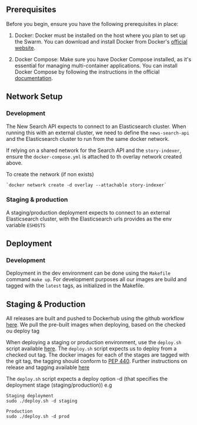## Prerequisites

Before you begin, ensure you have the following prerequisites in place:

1. Docker: Docker must be installed on the host where you plan to set up the Swarm. You can download and install Docker from Docker's [official website](https://docs.docker.com/engine/install/ubuntu/#install-from-a-package).

2. Docker Compose: Make sure you have Docker Compose installed, as it's essential for managing multi-container applications. You can install Docker Compose by following the instructions in the official [documentation](https://docs.docker.com/compose/install/).

## Network Setup

### Development
The New Search API expects to connect to an Elasticsearch cluster. When running this with an external cluster, we need to define the `news-search-api` and the Elasticsearch cluster to run from the same docker network.

If relying on a shared network for the Search API and the `story-indexer`, ensure the `docker-compose.yml` is attached to th overlay network created above.

To create the network (if non exists)

    `docker network create -d overlay --attachable story-indexer`

### Staging & production

A staging/production deployment expects to connect to an external Elasticsearch cluster, with the Elasticsearch urls provides as the env variable `ESHOSTS`


## Deployment

### Development

Deployment in the dev environment can be done using the `Makefile` command `make up`.
For development purposes all our images are build and tagged with the `latest` tags, as initialized in the Makefile.

## Staging & Production

All releases are built and pushed to Dockerhub using the github workflow [here](../.github/workflows/docker-release.yml). We pull the pre-built images when deploying, based on the checked ou deploy tag

When deploying a staging or production environment, use the `deploy.sh` script available [here](./deploy.sh).
The `deploy.sh` script expects us to deploy from a checked out tag. The docker images for each of the stages are tagged with the git tag, the tagging should conform to [PEP 440](https://peps.python.org/pep-0440/). Further instructions on release and tagging available [here](../README.md)

The `deploy.sh` script expects a deploy option -d (that specifies the deployment stage (staging/production))
e.g

```
Staging deployment
sudo ./deploy.sh -d staging

Production
sudo ./deploy.sh -d prod
```
